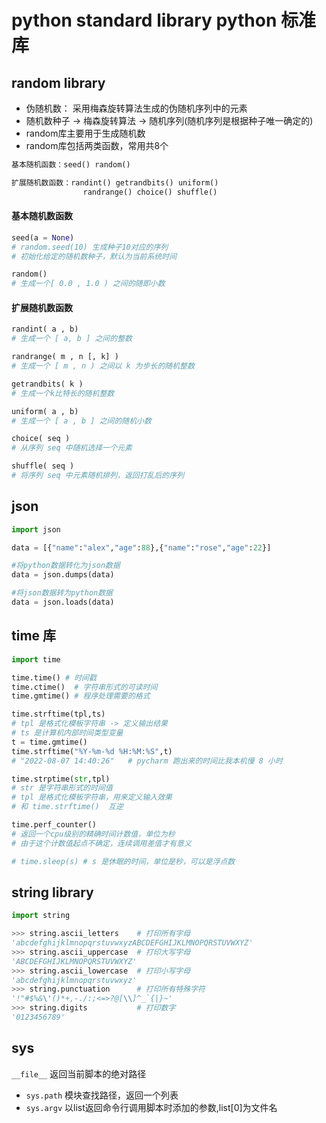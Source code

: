 # python standard library   python 标准库 

## random library
- 伪随机数： 采用梅森旋转算法生成的伪随机序列中的元素
- 随机数种子 -> 梅森旋转算法 -> 随机序列(随机序列是根据种子唯一确定的)
- random库主要用于生成随机数
- random库包括两类函数，常用共8个
```py
基本随机函数：seed() random()

扩展随机数函数：randint() getrandbits() uniform()
                randrange() choice() shuffle()
```
#### 基本随机数函数

```py
seed(a = None) 
# random.seed(10) 生成种子10对应的序列
# 初始化给定的随机数种子，默认为当前系统时间

random()
# 生成一个[ 0.0 , 1.0 ) 之间的随即小数
```

#### 扩展随机数函数
```py
randint( a , b)
# 生成一个 [ a, b ] 之间的整数

randrange( m , n [, k] )
# 生成一个 [ m , n ) 之间以 k 为步长的随机整数

getrandbits( k ) 
# 生成一个k比特长的随机整数

uniform( a , b)
# 生成一个 [ a , b ] 之间的随机小数

choice( seq )
# 从序列 seq 中随机选择一个元素

shuffle( seq )
# 将序列 seq 中元素随机排列，返回打乱后的序列
```

## json

```python
import json

data = [{"name":"alex","age":88},{"name":"rose","age":22}]

#将python数据转化为json数据
data = json.dumps(data)

#将json数据转为python数据
data = json.loads(data)
```

## time 库
```py
import time

time.time() # 时间戳
time.ctime()  # 字符串形式的可读时间
time.gmtime() # 程序处理需要的格式

time.strftime(tpl,ts)
# tpl 是格式化模板字符串 -> 定义输出结果
# ts 是计算机内部时间类型变量
t = time.gmtime()
time.strftime("%Y-%m-%d %H:%M:%S",t)
# "2022-08-07 14:40:26"   # pycharm 跑出来的时间比我本机慢 8 小时

time.strptime(str,tpl)
# str 是字符串形式的时间值
# tpl 是格式化模板字符串，用来定义输入效果 
# 和 time.strftime()  互逆

time.perf_counter() 
# 返回一个cpu级别的精确时间计数值，单位为秒
# 由于这个计数值起点不确定，连续调用差值才有意义

# time.sleep(s) # s 是休眠的时间，单位是秒，可以是浮点数
```

## string library

```py
import string

>>> string.ascii_letters	# 打印所有字母
'abcdefghijklmnopqrstuvwxyzABCDEFGHIJKLMNOPQRSTUVWXYZ'
>>> string.ascii_uppercase	# 打印大写字母
'ABCDEFGHIJKLMNOPQRSTUVWXYZ'
>>> string.ascii_lowercase	# 打印小写字母
'abcdefghijklmnopqrstuvwxyz'
>>> string.punctuation		# 打印所有特殊字符
'!"#$%&\'()*+,-./:;<=>?@[\\]^_`{|}~'
>>> string.digits			# 打印数字
'0123456789'
```

## sys

```__file__``` 返回当前脚本的绝对路径

- ```sys.path``` 模块查找路径，返回一个列表
- ```sys.argv``` 以list返回命令行调用脚本时添加的参数,list[0]为文件名
